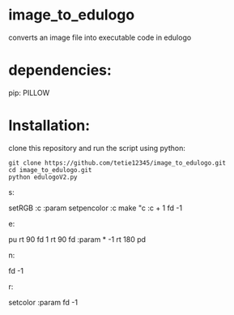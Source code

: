 # image_to_edulogo
converts an image file into executable code in edulogo

# dependencies:
pip:
    PILLOW

# Installation:
clone this repository and run the script using python:
```
git clone https://github.com/tetie12345/image_to_edulogo.git
cd image_to_edulogo.git
python edulogoV2.py
```

s:

setRGB :c :param
setpencolor :c
make "c :c + 1
fd -1

e:

pu
rt 90
fd 1
rt 90
fd :param * -1
rt 180
pd

n:

fd -1

r:

setcolor :param
fd -1
